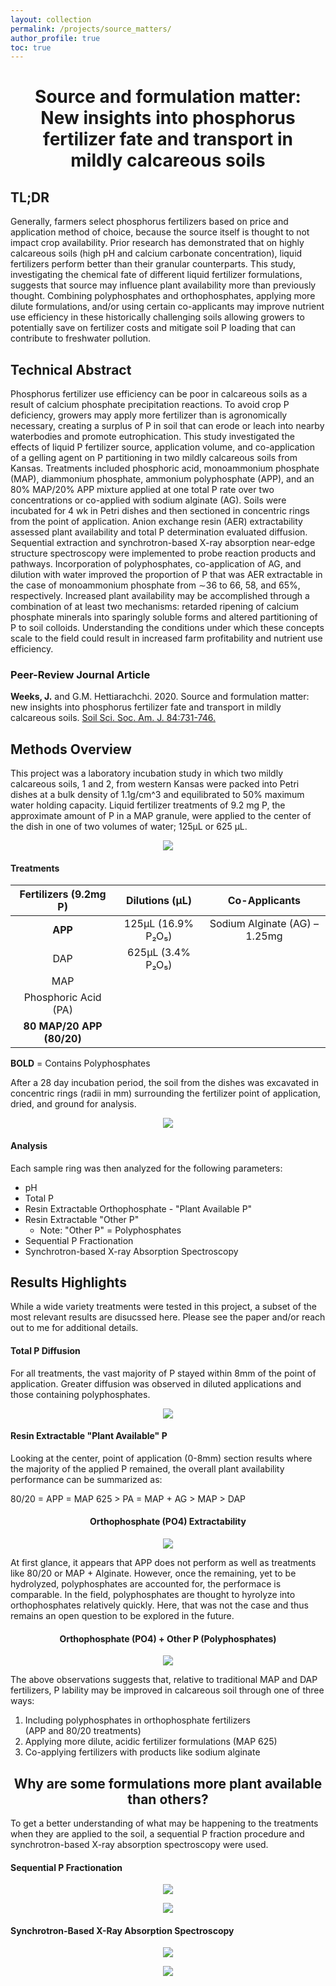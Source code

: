 ```yaml
---
layout: collection
permalink: /projects/source_matters/
author_profile: true
toc: true
---
```


<h1 align="center"> Source and formulation matter: <br> New insights into phosphorus fertilizer fate and transport in <br> mildly calcareous soils </h1>

## TL;DR
Generally, farmers select phosphorus fertilizers based on price and application method of choice, because the source itself is thought to not impact crop availability. Prior research has demonstrated that on highly calcareous soils (high pH and calcium carbonate concentration), liquid fertilizers perform better than their granular counterparts. This study, investigating the chemical fate of different liquid fertilizer formulations, suggests that source may influence plant availability more than previously thought. Combining polyphosphates and orthophosphates, applying more dilute formulations, and/or using certain co-applicants may improve nutrient use efficiency in these historically challenging soils allowing growers to potentially save on fertilizer costs and mitigate soil P loading that can contribute to freshwater pollution. 

## Technical Abstract 
Phosphorus fertilizer use efficiency can be poor in calcareous soils as a result of calcium phosphate precipitation reactions. To avoid crop P deficiency, growers may apply more fertilizer than is agronomically necessary, creating a surplus of P in soil that can erode or leach into nearby waterbodies and promote eutrophication. This study investigated the effects of liquid P fertilizer source, application volume, and co-application of a gelling agent on P partitioning in two mildly calcareous soils from Kansas. Treatments included phosphoric acid, monoammonium phosphate (MAP), diammonium phosphate, ammonium polyphosphate (APP), and an 80% MAP/20% APP mixture applied at one total P rate over two concentrations or co-applied with sodium alginate (AG). Soils were incubated for 4 wk in Petri dishes and then sectioned in concentric rings from the point of application. Anion exchange resin (AER) extractability assessed plant availability and total P determination evaluated diffusion. Sequential extraction and synchrotron-based X-ray absorption near-edge structure spectroscopy were implemented to probe reaction products and pathways. Incorporation of polyphosphates, co-application of AG, and dilution with water improved the proportion of P that was AER extractable in the case of monoammonium phosphate from ∼36 to 66, 58, and 65%, respectively. Increased plant availability may be accomplished through a combination of at least two mechanisms: retarded ripening of calcium phosphate minerals into sparingly soluble forms and altered partitioning of P to soil colloids. Understanding the conditions under which these concepts scale to the field could result in increased farm profitability and nutrient use efficiency.

### Peer-Review Journal Article
**Weeks, J.** and G.M. Hettiarachchi. 2020. Source and formulation matter: new insights into phosphorus fertilizer fate and transport in mildly calcareous soils. [Soil Sci. Soc. Am. J. 84:731-746.](https://acsess.onlinelibrary.wiley.com/doi/abs/10.1002/saj2.20054)

## Methods Overview
This project was a laboratory incubation study in which two mildly calcareous soils, 1 and 2, from western Kansas were packed into Petri dishes at a bulk density of 1.1g/cm^3 and equilibrated to 50% maximum water holding capacity. Liquid fertilizer treatments of 9.2 mg P, the approximate amount of P in a MAP granule, were applied to the center of the dish in one of two volumes of water; 125µL or 625 µL.

<p align="center">
    <a href="/images/source_matters/packed_dish.png">
        <kbd>
            <img src="/images/source_matters/packed_dish.png">
        </kbd>
    </a>
</p>

#### Treatments

|Fertilizers (9.2mg P)    |Dilutions (µL)      | Co-Applicants                 |
|:-----------------------:|:------------------:|:-----------------------------:|
|**APP**                  | 125µL (16.9% P₂O₅) | Sodium Alginate (AG) – 1.25mg |
|DAP                      | 625µL (3.4% P₂O₅)  |                               |
|MAP                      |                    |                               |
|Phosphoric Acid (PA)     |                    |                               |
|**80 MAP/20 APP (80/20)**|                    |                               |

**BOLD** = Contains Polyphosphates

After a 28 day incubation period, the soil from the dishes was excavated in concentric rings (radii in mm) surrounding the fertilizer point of application, dried, and ground for analysis.  

<p align="center">
    <a href="/images/source_matters/dish_excavation.png">
        <kbd>
            <img src="/images/source_matters/dish_excavation.png">
        </kbd>
    </a>
</p>

#### Analysis
Each sample ring was then analyzed for the following parameters:
- pH
- Total P 
- Resin Extractable Orthophosphate - "Plant Available P" 
- Resin Extractable "Other P" 
    - Note: "Other P" = Polyphosphates
- Sequential P Fractionation 
- Synchrotron-based X-ray Absorption Spectroscopy

## Results Highlights
While a wide variety treatments were tested in this project, a subset of the most relevant results are disucssed here. Please see the paper and/or reach out to me for additional details. 

#### Total P Diffusion
For all treatments, the vast majority of P stayed within 8mm of the point of application. Greater diffusion was observed in diluted applications and those containing polyphosphates.

<p align="center">
    <a href="/images/source_matters/calc_total_p.png">
        <kbd>
            <img src="/images/source_matters/calc_total_p.png">
        </kbd>
    </a>
</p>


#### Resin Extractable "Plant Available" P

Looking at the center, point of application (0-8mm) section results where the majority of the applied P remained, the overall plant availability performance can be summarized as:

80/20 = APP = MAP 625 > PA = MAP + AG > MAP > DAP

<h4 align="center"> Orthophosphate (PO4) Extractability </h4>

<p align="center">
    <a href="/images/source_matters/calc_resin_ext_p_w_alg.png">
        <kbd>
            <img src="/images/source_matters/calc_resin_ext_p_w_alg.png">
        </kbd>
    </a>
</p>

At first glance, it appears that APP does not perform as well as treatments like 80/20 or MAP + Alginate. However, once the remaining, yet to be hydrolyzed, polyphosphates are accounted for, the performace is comparable. In the field, polyphosphates are thought to hyrolyze into orthophosphates relatively quickly. Here, that was not the case and thus remains an open question to be explored in the future. 

<h4 align="center"> Orthophosphate (PO4) + Other P (Polyphosphates) </h4>

<p align="center">
    <a href="/images/source_matters/calc_resin_ext_p.png">
        <kbd>
            <img src="/images/source_matters/calc_resin_ext_p.png">
        </kbd>
    </a>
</p>

The above observations suggests that, relative to traditional MAP and DAP fertilizers, P lability may be improved in calcareous soil through one of three ways:
1. Including polyphosphates in orthophosphate fertilizers <br> (APP and 80/20 treatments)
2. Applying more dilute, acidic fertilizer formulations (MAP 625)
3. Co-applying fertilizers with products like sodium alginate

<h2 align="center"> Why are some formulations more plant available than others?
 </h2>

To get a better understanding of what may be happening to the treatments when they are applied to the soil, a sequential P fraction procedure and synchrotron-based X-ray absorption spectroscopy were used. 

#### Sequential P Fractionation

<p align="center">
    <a href="/images/source_matters/calc_sequential_p.png">
        <kbd>
            <img src="/images/source_matters/calc_sequential_p.png">
        </kbd>
    </a>
</p>


<p align="center">
    <a href="/images/source_matters/calc_sequential_p_regression.png">
        <kbd>
            <img src="/images/source_matters/calc_sequential_p_regression.png">
        </kbd>
    </a>
</p>

#### Synchrotron-Based X-Ray Absorption Spectroscopy


<p align="center">
    <a href="/images/source_matters/calc_xanes.png">
        <kbd>
            <img src="/images/source_matters/calc_xanes.png">
        </kbd>
    </a>
</p>



<p align="center">
    <a href="/images/source_matters/calc_xanes_lcf.png">
        <kbd>
            <img src="/images/source_matters/calc_xanes_lcf.png">
        </kbd>
    </a>
</p>